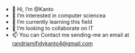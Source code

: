 - 👋 Hi, I’m @Kanto
- 👀 I’m interested in computer sciencea
- 🌱 I’m currently learning this field
- 💞️ I’m looking to collaborate on IT
- 📫 You can Contact me sending-me an email at randriamifidykanto4@gmail.com

<!---
Kantonirin/Kantonirin is a ✨ special ✨ repository because its `README.md` (this file) appears on your GitHub profile.
You can click the Preview link to take a look at your changes.
--->
